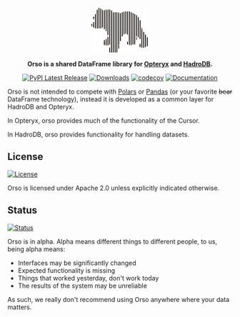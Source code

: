 <div align="center">

![Orso](https://raw.githubusercontent.com/mabel-dev/orso/main/orso.png)

**Orso is a shared DataFrame library for [Opteryx](https://opteryx.dev/) and [HadroDB](https://github.com/mabel-dev/hadrodb).**

[![PyPI Latest Release](https://img.shields.io/pypi/v/orso.svg)](https://pypi.org/project/orso/)
[![Downloads](https://static.pepy.tech/badge/orso)](https://pepy.tech/project/orso)
[![codecov](https://codecov.io/gh/mabel-dev/orso/branch/main/graph/badge.svg?token=nl9JwOVdPs)](https://codecov.io/gh/mabel-dev/orso)
[![Documentation](https://img.shields.io/badge/Documentation-018EF5?logo=ReadMe&logoColor=fff&style=flat)](https://opteryx.dev/latest/get-started/ecosystem/orso/)

</div>

Orso is not intended to compete with [Polars](https://www.pola.rs/) or [Pandas](https://pandas.pydata.org/) (or your favorite ~~bear~~ DataFrame technology), instead it is developed as a common layer for HadroDB and Opteryx.

In Opteryx, orso provides much of the functionality of the Cursor.

In HadroDB, orso provides functionality for handling datasets.

## License

[![License](https://img.shields.io/badge/license-Apache%202.0-blue.svg)](https://github.com/mabel-dev/orso/blob/master/LICENSE)

Orso is licensed under Apache 2.0 unless explicitly indicated otherwise.

## Status

[![Status](https://img.shields.io/badge/Status-alpha-orange)](https://github.com/mabel-dev/orso)

Orso is in alpha. Alpha means different things to different people, to us, being alpha means:

- Interfaces may be significantly changed
- Expected functionality is missing
- Things that worked yesterday, don't work today
- The results of the system may be unreliable

As such, we really don't recommend using Orso anywhere where your data matters.